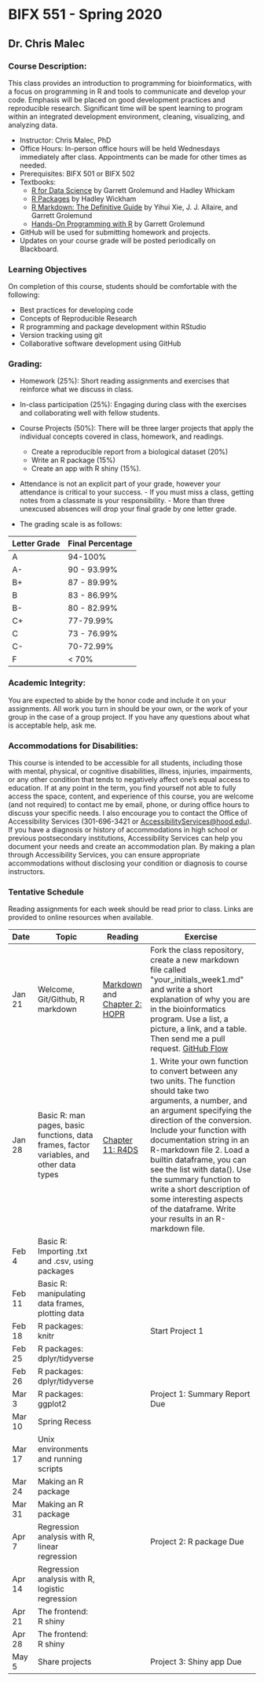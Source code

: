 # BIFX 551 - Spring 2020
## Dr. Chris Malec

### Course Description:

This class provides an introduction to programming for bioinformatics, with a focus on programming in R and tools to communicate and develop your code. Emphasis will be placed on good development practices and reproducible research. Significant time will be spent learning to program within an integrated development environment, cleaning, visualizing, and analyzing data.

-	Instructor: Chris Malec, PhD
-	Office Hours: In-person office hours will be held Wednesdays immediately after class. Appointments can be made for other times as needed.
-	Prerequisites: BIFX 501 or BIFX 502
-	Textbooks:
    * [R for Data Science](https://r4ds.had.co.nz/index.html) by Garrett Grolemund and Hadley Whickam
    * [R Packages](http://r-pkgs.had.co.nz/) by Hadley Wickham
    * [R Markdown: The Definitive Guide](https://bookdown.org/yihui/rmarkdown/) by Yihui Xie, J. J. Allaire, and Garrett Grolemund
    * [Hands-On Programming with R](https://rstudio-education.github.io/) by Garrett Grolemund
- GitHub will be used for submitting homework and projects.
-	Updates on your course grade will be posted periodically on Blackboard.

### Learning Objectives
On completion of this course, students should be comfortable with the following:
-	Best practices for developing code
- Concepts of Reproducible Research
-	R programming and package development within RStudio
-	Version tracking using git
-	Collaborative software development using GitHub

### Grading:
- Homework (25%): Short reading assignments and exercises that reinforce what we discuss in class.
- In-class participation (25%): Engaging during class with the exercises and collaborating well with fellow students.
-	Course Projects (50%): There will be three larger projects that apply the individual concepts covered in class, homework, and readings.
    - Create a reproducible report from a biological dataset (20%) 
    - Write an  R package (15%)
    - Create an app with R shiny (15%).

- Attendance is not an explicit part of your grade, however your attendance is critical to your success.
        - If you must miss a class, getting notes from a classmate is your responsibility. 
        - More than three unexcused absences will drop your final grade by one letter grade. 

- The grading scale is as follows:

Letter Grade | Final Percentage
-------------|-----------------
A | 94-100%
A- | 90 - 93.99%
B+ | 87 - 89.99%
B | 83 - 86.99%
B- | 80 - 82.99%
C+ | 77-79.99%
C | 73 - 76.99%
C- | 70-72.99%
F | < 70%
### Academic Integrity:

You are expected to abide by the honor code and include it on your assignments. All work you turn in should be your own, or the work of your group in the case of a group project.  If you have any questions about what is acceptable help, ask me.

### Accommodations for Disabilities: 

This course is intended to be accessible for all students, including those with mental, physical, or cognitive disabilities, illness, injuries, impairments, or any other condition that tends to negatively affect one’s equal access to education. If at any point in the term, you find yourself not able to fully access the space, content, and experience of this course, you are welcome (and not required) to contact me by email, phone, or during office hours to discuss your specific needs. I also encourage you to contact the Office of Accessibility Services (301-696-3421 or AccessibilityServices@hood.edu). If you have a diagnosis or history of accommodations in high school or previous postsecondary institutions, Accessibility Services can help you document your needs and create an accommodation plan. By making a plan through Accessibility Services, you can ensure appropriate accommodations without disclosing your condition or diagnosis to course instructors.  


### Tentative Schedule
Reading assignments for each week should be read prior to class. Links are provided to online resources when available.

Date | Topic | Reading | Exercise
-----|-------|-----------|---------
Jan 21 | Welcome, Git/Github, R markdown | [Markdown](https://guides.github.com/features/mastering-markdown/) and [Chapter 2: HOPR](https://rstudio-education.github.io/hopr/basics.html) | Fork the class repository, create a new markdown file called "your_initials_week1.md" and write a short explanation of why you are in the bioinformatics program. Use a list, a picture, a link, and a table. Then send me a pull request. [GitHub Flow](https://guides.github.com/introduction/flow/)
Jan 28 | Basic R: man pages, basic functions, data frames, factor variables, and other data types |[Chapter 11: R4DS](https://r4ds.had.co.nz/data-import.html) | 1. Write your own function to convert between any two units. The function should take two arguments, a number, and an argument specifying the direction of the conversion. Include your function with documentation string in an R-markdown file 2. Load a builtin dataframe, you can see the list with data(). Use the summary function to write a short description of some interesting aspects of the dataframe. Write your results in an R-markdown file.
Feb 4 | Basic R: Importing .txt and .csv, using packages | |
Feb 11 | Basic R: manipulating data frames, plotting data | |
Feb 18 | R packages: knitr | |Start Project 1
Feb 25 | R packages: dplyr/tidyverse | |
Feb 26 | R packages: dplyr/tidyverse | |
Mar 3 | R packages: ggplot2 | | Project 1: Summary Report Due
Mar 10 | Spring Recess | | 
Mar 17 | Unix environments and running scripts | |
Mar 24 | Making an R package | |
Mar 31 | Making an R package | | 
Apr 7 | Regression analysis with R, linear regression | |Project 2: R package Due
Apr 14 | Regression analysis with R, logistic regression | |
Apr 21 | The frontend: R shiny | |
Apr 28 | The frontend: R  shiny | |
May 5 | Share projects| | Project 3: Shiny app Due


